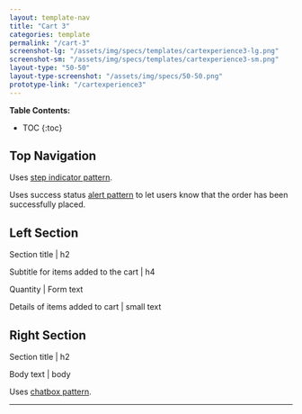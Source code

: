 ```yaml
---
layout: template-nav
title: "Cart 3"
categories: template
permalink: "/cart-3"
screenshot-lg: "/assets/img/specs/templates/cartexperience3-lg.png"
screenshot-sm: "/assets/img/specs/templates/cartexperience3-sm.png"
layout-type: "50-50"
layout-type-screenshot: "/assets/img/specs/50-50.png"
prototype-link: "/cartexperience3"
---
```


__Table Contents:__
* TOC
{:toc}

## Top Navigation
Uses [step indicator pattern](/step-indicator).

Uses success status [alert pattern](/alert) to let users know that the order has been successfully placed.

## Left Section

Section title | h2

Subtitle for items added to the cart | h4

Quantity | Form text

Details of items added to cart | small text

## Right Section

Section title | h2

Body text | body



Uses [chatbox pattern](/chatbox).

---
